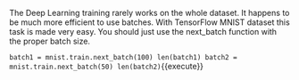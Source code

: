 The Deep Learning training rarely works on the whole dataset. It happens to be much more efficient to use batches. With TensorFlow MNIST dataset this task is made very easy. You should just use the next_batch function with the proper batch size.

`batch1 = mnist.train.next_batch(100)
len(batch1)
batch2 = mnist.train.next_batch(50)
len(batch2)`{{execute}}
